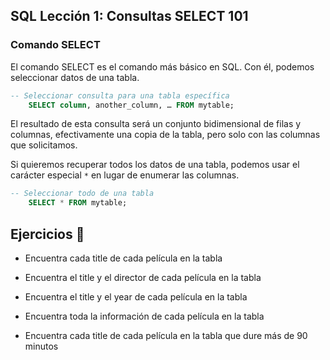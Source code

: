 ## SQL Lección 1: Consultas SELECT 101

### Comando SELECT

El comando SELECT es el comando más básico en SQL. Con él, podemos seleccionar datos de una tabla.

```sql
-- Seleccionar consulta para una tabla específica
    SELECT column, another_column, … FROM mytable;
```

El resultado de esta consulta será un conjunto bidimensional de filas y columnas, efectivamente una copia de la tabla, pero solo con las columnas que solicitamos.

Si quieremos recuperar todos los datos de una tabla, podemos usar el carácter especial `*` en lugar de enumerar las columnas.

```sql
-- Seleccionar todo de una tabla
    SELECT * FROM mytable;
```

## Ejercicios 📝

- Encuentra cada title de cada película en la tabla
- Encuentra el title y el director de cada película en la tabla
- Encuentra el title y el year de cada película en la tabla
- Encuentra toda la información de cada película en la tabla

- Encuentra cada title de cada película en la tabla que dure más de 90 minutos
